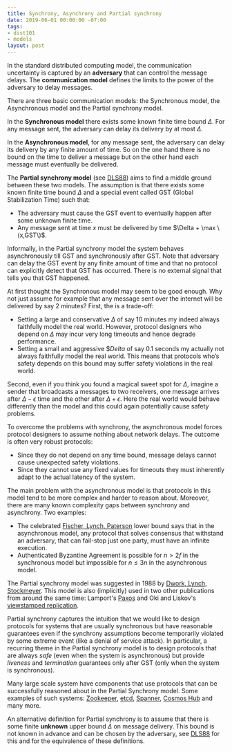 ```yaml
---
title: Synchrony, Asynchrony and Partial synchrony
date: 2019-06-01 00:00:00 -07:00
tags:
- dist101
- models
layout: post
---
```


In the standard distributed computing model, the communication uncertainty is captured by an **adversary** that can control the message delays. The **communication model** defines the limits to the power of the adversary to delay messages. 

There are three basic communication models: the Synchronous model, the Asynchronous model and the Partial synchrony model.


In the **Synchronous model** there exists some known finite time bound $\Delta$. For any message sent, the adversary can delay its delivery by at most $\Delta$.

In the **Asynchronous model**, for any message sent, the adversary can delay its delivery by any finite amount of time. So on the one hand there is no bound on the time to deliver a message but on the other hand each message must eventually be delivered.

The **Partial synchrony model** (see [DLS88](https://groups.csail.mit.edu/tds/papers/Lynch/jacm88.pdf)) aims to find a middle ground between these two models. The assumption is that there exists some known finite time bound $\Delta$ and a special event called GST (Global Stabilization Time) such that:
* The adversary must cause the GST event to eventually happen after some unknown finite time. 
* Any message sent at time $x$ must be delivered by time $\Delta + \max \(x,GST\)$.

Informally,  in the Partial synchrony model the system behaves asynchronously till GST and synchronously after GST. Note that adversary can delay the GST event by any finite amount of time and that no protocol can explicitly detect that GST has occurred. There is no external signal that tells you that GST happened.

At first thought the Synchronous model may seem to be good enough. Why not just assume for example that any message sent over the internet will be delivered by say 2 minutes? First, the is a trade-off:
* Setting a large and conservative $\Delta$ of say 10 minutes my indeed always faithfully model the real world. However, protocol designers who depend on $\Delta$ may incur very long timeouts and hence degrade performance.
* Setting a small and aggressive $\$Delta$ of say 0.1 seconds my actually not always faithfully model the real world. This means that protocols who’s safety depends on this bound may suffer safety violations in the real world.

Second, even if you think you found a magical sweet spot for $\Delta$, imagine a sender that broadcasts a messages to two receivers, one message arrives after $\Delta - \epsilon$ time and the other after $\Delta + \epsilon$. Here the real world would behave differently than the model and this could again potentially cause safety problems.

To overcome the problems with synchrony, the asynchronous model forces protocol designers to assume nothing about network delays. The outcome is often very robust protocols: 
* Since they do not depend on any time bound, message delays cannot cause unexpected safety violations.
* Since they cannot use any fixed values for timeouts they must inherently adapt to the actual latency of the system.

The main problem with the asynchronous model is that protocols in this model tend to be more complex and harder to reason about. Moreover, there are many known complexity gaps between synchrony and asynchrony. Two examples:
* The celebrated [Fischer, Lynch, Paterson](https://groups.csail.mit.edu/tds/papers/Lynch/jacm85.pdf) lower bound says that in the asynchronous model, any protocol that solves consensus that withstand an adversary, that can fail-stop just one party, must have an infinite execution.
* Authenticated Byzantine Agreement is possible for $n>2f$ in the synchronous model but impossible for $n \leq 3n$ in the asynchronous model. 

The Partial synchrony model was suggested in 1988 by [Dwork, Lynch, Stockmeyer](https://groups.csail.mit.edu/tds/papers/Lynch/jacm88.pdf). This  model is also (implicitly) used in two other publications from around the same time:  Lamport's [Paxos](https://lamport.azurewebsites.net/pubs/lamport-paxos.pdf) and Oki and Liskov's [viewstamped replication](https://dl.acm.org/citation.cfm?id=62549).

Partial synchrony captures the intuition that we would like to design protocols for systems that are usually synchronous but have reasonable guarantees even if the synchrony assumptions become temporarily violated by some extreme event (like a denial of service attack). In particular, a recurring theme in the Partial synchrony model is to design protocols that are always _safe_ (even when the system is asynchronous) but provide _liveness_ and _termination_ guarantees only after GST (only when the system is synchronous).

Many large scale system have components that use protocols that can be successfully reasoned about in the Partial Synchrony model. Some examples of such systems: [Zookeeper](https://zookeeper.apache.org/), [etcd](https://github.com/etcd-io/etcd), [Spanner](https://cloud.google.com/spanner/), [Cosmos Hub](https://hub.cosmos.network/) and many more.

An alternative definition for Partial synchrony is to assume that there is some finite **unknown** upper bound $\Delta$ on message delivery. This bound is not known in advance and can be chosen by the adversary, see [DLS88](https://groups.csail.mit.edu/tds/papers/Lynch/jacm88.pdf) for this and for the equivalence of these definitions.
